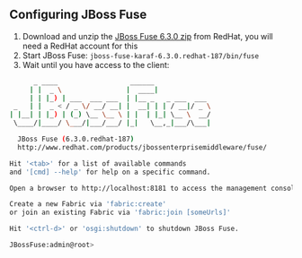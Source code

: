 ## Configuring JBoss Fuse

1. Download and unzip the [JBoss Fuse 6.3.0 zip](https://developers.redhat.com/download-manager/file/jboss-fuse-karaf-6.3.0.redhat-187.zip) from RedHat, 
you will need a RedHat account for this
2. Start JBoss Fuse:
`jboss-fuse-karaf-6.3.0.redhat-187/bin/fuse`
3. Wait until you have access to the client:
```bash
      _ ____                  ______
     | |  _ \                |  ____|             
     | | |_) | ___  ___ ___  | |__ _   _ ___  ___
 _   | |  _ < / _ \/ __/ __| |  __| | | / __|/ _ \
| |__| | |_) | (_) \__ \__ \ | |  | |_| \__ \  __/
 \____/|____/ \___/|___/___/ |_|   \__,_|___/\___|

  JBoss Fuse (6.3.0.redhat-187)
  http://www.redhat.com/products/jbossenterprisemiddleware/fuse/

Hit '<tab>' for a list of available commands
and '[cmd] --help' for help on a specific command.

Open a browser to http://localhost:8181 to access the management console

Create a new Fabric via 'fabric:create'
or join an existing Fabric via 'fabric:join [someUrls]'

Hit '<ctrl-d>' or 'osgi:shutdown' to shutdown JBoss Fuse.

JBossFuse:admin@root> 
```
